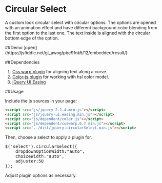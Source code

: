 <h1>Circular Select</h1>
<p>A custom look circular select with circular options. The options are opened with an animation effect and have different background color blending from the first option to the last one. The text inside is aligned with the circular bottom edge of the option. </p> 
##Demo
[open](https://jsfiddle.net/gl_awog/pbe9fnk5/12/embedded/result/)

##Dependencies
1. [Css warp plugin](https://github.com/dirkweber/csswarp.js) for aligning text along a curve.
2. [Color-js plugin](https://github.com/brehaut/color-js) for working with hsl color model.
3. [jQuery UI Easing](https://jqueryui.com/easing/) 

##Usage
<p>Include the js sources in your page: </p>

```html
<script src="js/jquery-2.1.4.min.js"></script>
<script src="js/jquery-ui.easing.min.js"></script>
<script src="js/dependent/color.js"></script>
<script src="js/dependent/csswarp.0.7.min.js"></script>
<script src="../dist/jquery.circularSelect.min.js"></script>
```

<p>Then, choose a select to apply a plugin for.</p>
<pre>
$("select").circularSelect({
	dropdownOptionWidth:"auto",
	choiceWidth:"auto",
	adjuster:50
});
</pre>
<p>Adjust plugin options as necessary.</p>
